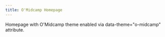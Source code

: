 ```yaml
---
title: O'Midcamp Homepage
---
```

Homepage with O'Midcamp theme enabled via data-theme="o-midcamp" attribute.